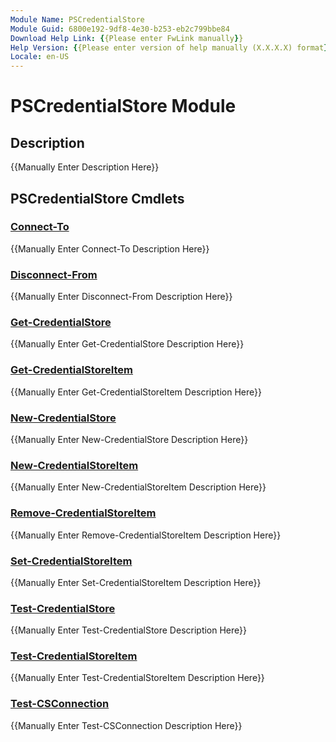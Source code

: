 ```yaml
---
Module Name: PSCredentialStore
Module Guid: 6800e192-9df8-4e30-b253-eb2c799bbe84
Download Help Link: {{Please enter FwLink manually}}
Help Version: {{Please enter version of help manually (X.X.X.X) format}}
Locale: en-US
---
```


# PSCredentialStore Module
## Description
{{Manually Enter Description Here}}

## PSCredentialStore Cmdlets
### [Connect-To](Connect-To.md)
{{Manually Enter Connect-To Description Here}}

### [Disconnect-From](Disconnect-From.md)
{{Manually Enter Disconnect-From Description Here}}

### [Get-CredentialStore](Get-CredentialStore.md)
{{Manually Enter Get-CredentialStore Description Here}}

### [Get-CredentialStoreItem](Get-CredentialStoreItem.md)
{{Manually Enter Get-CredentialStoreItem Description Here}}

### [New-CredentialStore](New-CredentialStore.md)
{{Manually Enter New-CredentialStore Description Here}}

### [New-CredentialStoreItem](New-CredentialStoreItem.md)
{{Manually Enter New-CredentialStoreItem Description Here}}

### [Remove-CredentialStoreItem](Remove-CredentialStoreItem.md)
{{Manually Enter Remove-CredentialStoreItem Description Here}}

### [Set-CredentialStoreItem](Set-CredentialStoreItem.md)
{{Manually Enter Set-CredentialStoreItem Description Here}}

### [Test-CredentialStore](Test-CredentialStore.md)
{{Manually Enter Test-CredentialStore Description Here}}

### [Test-CredentialStoreItem](Test-CredentialStoreItem.md)
{{Manually Enter Test-CredentialStoreItem Description Here}}

### [Test-CSConnection](Test-CSConnection.md)
{{Manually Enter Test-CSConnection Description Here}}

